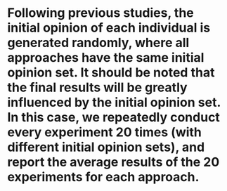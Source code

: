 # Following previous studies, the initial opinion of each individual is generated randomly, where all approaches have the same initial opinion set. It should be noted that the final results will be greatly influenced by the initial opinion set. In this case, we repeatedly conduct every experiment 20 times (with different initial opinion sets), and report the average results of the 20 experiments for each approach.
